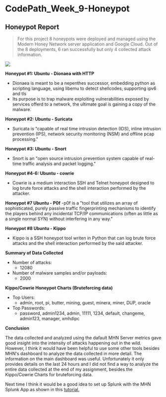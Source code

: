 # CodePath_Week_9-Honeypot

## Honeypot Report
>For this project 8 honeypots were deployed and managed using the Modern Honey Network server application and Google Cloud. Out of the 8 deployments, 6 ran successfully but only 4 collected attack information. 

<img src="https://github.com/jsska20/CodePath_Week_9-Honeypot/blob/master/Week_9-Honeypots-Attacks.gif">

**Honeypot #1: Ubuntu - Dionaea with HTTP**
- Dionaea is meant to be a nepenthes successor, embedding python as
scripting language, using libemu to detect shellcodes, supporting ipv6
and tls
- Its purpose is to trap malware exploiting vulnerabilities exposed
by services offerd to a network, the ultimate goal is gaining a copy of
the malware.
 
**Honeypot #2: Ubuntu - Suricata** 
- Suricata is "capable of real time intrusion detection (IDS), inline intrusion prevention (IPS), network security monitoring (NSM) and offline pcap processing."

**Honeypot #3: Ubuntu - Snort** 
- Snort is an "open source intrusion prevention system capable of real-time traffic analysis and packet logging."

**Honeypot #4-6: Ubuntu - cowrie**
- Cowrie is a medium interaction SSH and Telnet honeypot designed to log brute force attacks and the shell interaction performed by the attacker.

**Honeypot #7 Ubuntu - P0f**
-p0f is a "tool that utilizes an array of sophisticated, purely passive traffic fingerprinting mechanisms to identify the players behind any incidental TCP/IP communications (often as little as a single normal SYN) without interfering in any way."

**Honeypot #8 Ubuntu - Kippo**
- Kippo is a SSH honeypot tool writen in Python that can log brute force attacks and the shell interaction performed by the said attacker.

**Summary of Data Collected**
- Number of attacks: 
   - 12080
- Number of malware samples and/or payloads:
   - 2000
   
**Kippo/Cowrie Honeypot Charts (Bruteforcing data)**
- Top Users:
   - admin, root, pi, butter, mining, guest, minera, miner, DUP, oracle
- Top Passwords: 
   - password, admin1234, admin, 11111, 1234, default, changeme, admin123, manager, xmhdipc

**Conclusion**

The data collected and analyzed using the dafault MHN Server metrics gave good insight 
into the intensity of attacks happening out in the wild. However, I think it would have been
helpful to use some other tools besides MHN's dashboard to analyze the data collected in more detail. 
The information on the main dashboard was useful. Unfortunately it only provides details on the last 24 hours
and I did not find a way to analyze the entire data collected at the end of my assignment, 
besides the Kippo/Cowrie Charts for bruteforcing data. 

Next time I think it would be a good idea to set up Splunk with the MHN Splunk App 
as shown in this [tutorial.](https://medium.com/@himynamesdave/splunking-the-modern-honey-network-getting-value-from-your-honeypots-data-part-1-d05f13cb9411)

